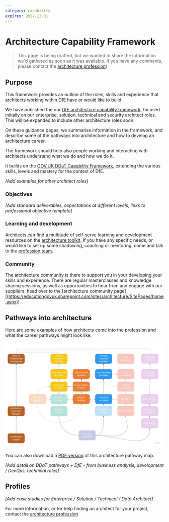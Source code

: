```yaml
---
category: capability
expires: 2022-12-01
---
```


# Architecture Capability Framework

> This page is being drafted, but we wanted to share the information we'd gathered as soon as it was available. If you have any comments, please contact the [architecture profession](mailto:architecture.profession@education.gov.uk))

## Purpose
This framework provides an outline of the roles, skills and experience that architects working within DfE have or would like to build.

We have published the our [DfE architecture capability framework](https://educationgovuk.sharepoint.com/:w:/r/sites/architecture/WorkplaceDocuments/Profession/Capability%20Framework/DfE%20Architecture%20Capability%20Framework%20v1.5.docx?d=wb8d7319a79104592ba8b4d0c9c5724d3&csf=1&web=1&e=KVquE7), focused initially on our enterprise, solution, technical and security architect roles. This will be expanded to include other architecture roles soon.

On these guidance pages, we summarise information in the framework, and describe some of the pathways into architecture and how to develop an architecture career.

The framework should help also people working and interacting with architects understand what we do and how we do it.

It builds on the [GOV.UK DDaT Capability Framework](https://www.gov.uk/government/collections/digital-data-and-technology-profession-capability-framework), extending the various skills, levels and mastery for the context of DfE.




*[Add examples for other architect roles]*

### Objectives
*[Add standard deliverables, expectations at different levels, links to professional objective template]*

### Learning and development
Architects can find a multitude of self-serve learning and development resources on the [architecture toolkit](https://planner.cloud.microsoft/webui/plan/V_MJD_d-AUqrjB4GRgyug5YABPL1/view/board?tid=fad277c9-c60a-4da1-b5f3-b3b8b34a82f9). If you have any specific needs, or would like to set up some shadowing, coaching or mentoring, come and talk to the [profession team](mailto:architecture.profession@education.gov.uk).

### Community
The architecture community is there to support you in your developing your skills and experience. There are regular masterclasses and knowledge sharing sessions, as well as opportunities to hear from and engage with our suppliers. head over to the [architecture community page][(https://educationgovuk.sharepoint.com/sites/architecture/SitePages/home.aspx)]

## Pathways into architecture
Here are some examples of how architects come into the profession and what the career pathways might look like:

![Image of the pathways into architecture](../images/framework-pathways.jpg)

You can also download a [PDF version](../documents/dfe-architecture-framework-pathways.pdf) of this architecture pathway map.

*[Add detail on DDaT pathways + DfE - from business analysis, development / DevOps, technical roles]*

## Profiles
*[Add case studies for Enterprise / Solution / Technical / Data Architect]*

For more information, or for help finding an architect for your project, contact the [architecture profession](mailto:architecture.profession@education.gov.uk)


